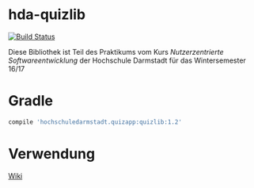 # hda-quizlib
[![Build Status](https://travis-ci.org/aschattney/hda-quizlib.svg?branch=master)](https://travis-ci.org/aschattney/hda-quizlib)

Diese Bibliothek ist Teil des Praktikums vom Kurs <i>Nutzerzentrierte Softwareentwicklung</i> der Hochschule Darmstadt für das Wintersemester 16/17

# Gradle
```gradle
compile 'hochschuledarmstadt.quizapp:quizlib:1.2'
```

# Verwendung

<a href="https://github.com/aschattney/hda-quizlib/wiki">Wiki</a>
